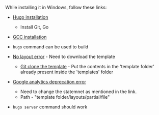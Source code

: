 While installing it in Windows, follow these links:
- [Hugo installation](https://gohugo.io/installation/windows/)
  - Install Git, Go

- [GCC installation](https://discourse.gohugo.io/t/gcc-compiler-required-to-build-hugo-from-source-on-windows/41370)

- `hugo` command can be used to build

- [No layout error](https://discourse.gohugo.io/t/found-no-layout-file-for-html/18983/3) - Need to download the template
  - [Git clone the template](https://github.com/rhazdon/hugo-theme-hello-friend-ng/tree/51e697bea7eb265c5b6bc532636bb4c707a84173) - Put the contents in the 'template folder' already present inside the 'templates' folder

- [Google analytics deprecation error](https://discourse.gohugo.io/t/deprecation-of-site-googleanalytics-in-v0-120-0/46879)
  - Need to change the statemnet as mentioned in the link.
  - Path - "template folder/layouts/partial/file"

- `hugo server` command should work

